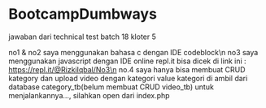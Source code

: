# BootcampDumbways
jawaban dari technical test batch 18 kloter 5

no1 & no2 saya menggunakan bahasa c dengan IDE codeblock\n
no3 saya menggunakan javascript dengan IDE online repl.it bisa dicek di link ini : https://repl.it/@RizkiIqbal/No3\n
no.4 saya hanya bisa membuat CRUD kategory dan upload video dengan kategori value kategori di ambil dari database category_tb(belum membuat CRUD video_tb)
untuk menjalankannya..., silahkan open dari index.php
